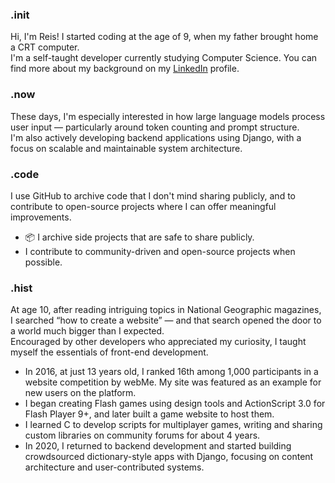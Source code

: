 ### .init  

Hi, I'm Reis! I started coding at the age of 9, when my father brought home a CRT computer.  
I'm a self-taught developer currently studying Computer Science. You can find more about my background on my [LinkedIn](https://your-linkedin-url.com) profile.


### .now   

These days, I'm especially interested in how large language models process user input — particularly around token counting and prompt structure.  
I'm also actively developing backend applications using Django, with a focus on scalable and maintainable system architecture.


### .code  

I use GitHub to archive code that I don't mind sharing publicly, and to contribute to open-source projects where I can offer meaningful improvements.

- 📦 I archive side projects that are safe to share publicly.
- I contribute to community-driven and open-source projects when possible.


### .hist  

At age 10, after reading intriguing topics in National Geographic magazines, I searched “how to create a website” — and that search opened the door to a world much bigger than I expected.  
Encouraged by other developers who appreciated my curiosity, I taught myself the essentials of front-end development.

- In 2016, at just 13 years old, I ranked 16th among 1,000 participants in a website competition by webMe. My site was featured as an example for new users on the platform.  
- I began creating Flash games using design tools and ActionScript 3.0 for Flash Player 9+, and later built a game website to host them.  
- I learned C to develop scripts for multiplayer games, writing and sharing custom libraries on community forums for about 4 years.  
- In 2020, I returned to backend development and started building crowdsourced dictionary-style apps with Django, focusing on content architecture and user-contributed systems.
